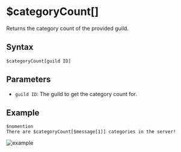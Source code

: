 # $categoryCount[]
Returns the category count of the provided guild.

## Syntax
```
$categoryCount[guild ID]
```
## Parameters
- `guild ID`: The guild to get the category count for.

## Example
```
$nomention
There are $categoryCount[$message[1]] categories in the server!
```
![example](https://user-images.githubusercontent.com/94063167/198900619-c3a3b71e-2d6e-4d6c-b1e0-d4b4449d6198.png)
